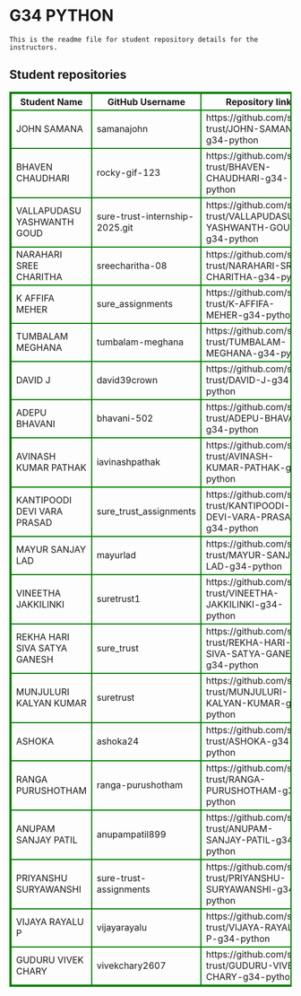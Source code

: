 # G34 PYTHON
    This is the readme file for student repository details for the instructors.
## Student repositories 
<table style="border : 2px solid green; width:100%;">
<tr >
<th style="border : 2px solid green;">Student Name</th>
<th style="border : 2px solid green;">GitHub Username</th>
<th style="border : 2px solid green;">Repository link</th>
</tr>
<tr style="border : 2px solid green;">
<td style="border : 2px solid green;">JOHN SAMANA</td> 

<td style="border : 2px solid green;">samanajohn</td> 

<td style="border : 2px solid green;">https://github.com/sure-trust/JOHN-SAMANA-g34-python</td> 
</tr>

<tr style="border : 2px solid green;">
<td style="border : 2px solid green;">BHAVEN CHAUDHARI</td> 

<td style="border : 2px solid green;">rocky-gif-123</td> 

<td style="border : 2px solid green;">https://github.com/sure-trust/BHAVEN-CHAUDHARI-g34-python</td> 
</tr>

<tr style="border : 2px solid green;">
<td style="border : 2px solid green;">VALLAPUDASU YASHWANTH GOUD</td> 

<td style="border : 2px solid green;">sure-trust-internship-2025.git</td> 

<td style="border : 2px solid green;">https://github.com/sure-trust/VALLAPUDASU-YASHWANTH-GOUD-g34-python</td> 
</tr>

<tr style="border : 2px solid green;">
<td style="border : 2px solid green;">NARAHARI SREE CHARITHA</td> 

<td style="border : 2px solid green;">sreecharitha-08</td> 

<td style="border : 2px solid green;">https://github.com/sure-trust/NARAHARI-SREE-CHARITHA-g34-python</td> 
</tr>

<tr style="border : 2px solid green;">
<td style="border : 2px solid green;">K AFFIFA MEHER</td> 

<td style="border : 2px solid green;">sure_assignments</td> 

<td style="border : 2px solid green;">https://github.com/sure-trust/K-AFFIFA-MEHER-g34-python</td> 
</tr>

<tr style="border : 2px solid green;">
<td style="border : 2px solid green;">TUMBALAM MEGHANA</td> 

<td style="border : 2px solid green;">tumbalam-meghana</td> 

<td style="border : 2px solid green;">https://github.com/sure-trust/TUMBALAM-MEGHANA-g34-python</td> 
</tr>

<tr style="border : 2px solid green;">
<td style="border : 2px solid green;">DAVID J</td> 

<td style="border : 2px solid green;">david39crown</td> 

<td style="border : 2px solid green;">https://github.com/sure-trust/DAVID-J-g34-python</td> 
</tr>

<tr style="border : 2px solid green;">
<td style="border : 2px solid green;">ADEPU BHAVANI</td> 

<td style="border : 2px solid green;">bhavani-502</td> 

<td style="border : 2px solid green;">https://github.com/sure-trust/ADEPU-BHAVANI-g34-python</td> 
</tr>

<tr style="border : 2px solid green;">
<td style="border : 2px solid green;">AVINASH KUMAR PATHAK</td> 

<td style="border : 2px solid green;">iavinashpathak</td> 

<td style="border : 2px solid green;">https://github.com/sure-trust/AVINASH-KUMAR-PATHAK-g34-python</td> 
</tr>

<tr style="border : 2px solid green;">
<td style="border : 2px solid green;">KANTIPOODI DEVI VARA PRASAD</td> 

<td style="border : 2px solid green;">sure_trust_assignments</td> 

<td style="border : 2px solid green;">https://github.com/sure-trust/KANTIPOODI-DEVI-VARA-PRASAD-g34-python</td> 
</tr>

<tr style="border : 2px solid green;">
<td style="border : 2px solid green;">MAYUR SANJAY LAD</td> 

<td style="border : 2px solid green;">mayurlad</td> 

<td style="border : 2px solid green;">https://github.com/sure-trust/MAYUR-SANJAY-LAD-g34-python</td> 
</tr>

<tr style="border : 2px solid green;">
<td style="border : 2px solid green;">VINEETHA JAKKILINKI</td> 

<td style="border : 2px solid green;">suretrust1</td> 

<td style="border : 2px solid green;">https://github.com/sure-trust/VINEETHA-JAKKILINKI-g34-python</td> 
</tr>

<tr style="border : 2px solid green;">
<td style="border : 2px solid green;">REKHA HARI SIVA SATYA GANESH</td> 

<td style="border : 2px solid green;">sure_trust</td> 

<td style="border : 2px solid green;">https://github.com/sure-trust/REKHA-HARI-SIVA-SATYA-GANESH-g34-python</td> 
</tr>

<tr style="border : 2px solid green;">
<td style="border : 2px solid green;">MUNJULURI KALYAN KUMAR</td> 

<td style="border : 2px solid green;">suretrust</td> 

<td style="border : 2px solid green;">https://github.com/sure-trust/MUNJULURI-KALYAN-KUMAR-g34-python</td> 
</tr>

<tr style="border : 2px solid green;">
<td style="border : 2px solid green;">ASHOKA</td> 

<td style="border : 2px solid green;">ashoka24</td> 

<td style="border : 2px solid green;">https://github.com/sure-trust/ASHOKA-g34-python</td> 
</tr>

<tr style="border : 2px solid green;">
<td style="border : 2px solid green;">RANGA PURUSHOTHAM</td> 

<td style="border : 2px solid green;">ranga-purushotham</td> 

<td style="border : 2px solid green;">https://github.com/sure-trust/RANGA-PURUSHOTHAM-g34-python</td> 
</tr>

<tr style="border : 2px solid green;">
<td style="border : 2px solid green;">ANUPAM SANJAY PATIL</td> 

<td style="border : 2px solid green;">anupampatil899</td> 

<td style="border : 2px solid green;">https://github.com/sure-trust/ANUPAM-SANJAY-PATIL-g34-python</td> 
</tr>

<tr style="border : 2px solid green;">
<td style="border : 2px solid green;">PRIYANSHU SURYAWANSHI</td> 

<td style="border : 2px solid green;">sure-trust-assignments</td> 

<td style="border : 2px solid green;">https://github.com/sure-trust/PRIYANSHU-SURYAWANSHI-g34-python</td> 
</tr>

<tr style="border : 2px solid green;">
<td style="border : 2px solid green;">VIJAYA RAYALU P</td> 

<td style="border : 2px solid green;">vijayarayalu</td> 

<td style="border : 2px solid green;">https://github.com/sure-trust/VIJAYA-RAYALU-P-g34-python</td> 
</tr>

<tr style="border : 2px solid green;">
<td style="border : 2px solid green;">GUDURU VIVEK CHARY</td> 

<td style="border : 2px solid green;">vivekchary2607</td> 

<td style="border : 2px solid green;">https://github.com/sure-trust/GUDURU-VIVEK-CHARY-g34-python</td> 
</tr>
